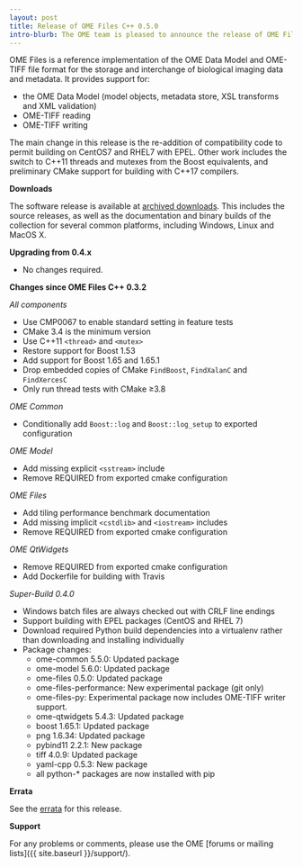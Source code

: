 ```yaml
---
layout: post
title: Release of OME Files C++ 0.5.0
intro-blurb: The OME team is pleased to announce the release of OME Files C++ 0.5.0
---
```

OME Files is a reference implementation of the OME Data Model and
OME-TIFF file format for the storage and interchange of biological
imaging data and metadata.  It provides support for:

- the OME Data Model (model objects, metadata store, XSL transforms
  and XML validation)
- OME-TIFF reading
- OME-TIFF writing

The main change in this release is the re-addition of compatibility
code to permit building on CentOS7 and RHEL7 with EPEL.  Other work
includes the switch to C++11 threads and mutexes from the Boost
equivalents, and preliminary CMake support for building with C++17
compilers.

**Downloads**

The software release is available at [archived downloads](https://downloads.openmicroscopy.org/ome-files-cpp/0.5.0/25/).
This includes the source releases, as well as the documentation and
binary builds of the collection for several common platforms,
including Windows, Linux and MacOS X.

**Upgrading from 0.4.x**

- No changes required.

**Changes since OME Files C++ 0.3.2**

*All components*

- Use CMP0067 to enable standard setting in feature tests
- CMake 3.4 is the minimum version
- Use C++11 `<thread>` and `<mutex>`
- Restore support for Boost 1.53
- Add support for Boost 1.65 and 1.65.1
- Drop embedded copies of CMake `FindBoost`, `FindXalanC` and `FindXercesC`
- Only run thread tests with CMake ≥3.8

*OME Common*

- Conditionally add `Boost::log` and `Boost::log_setup` to exported configuration

*OME Model*

- Add missing explicit `<sstream>` include
- Remove REQUIRED from exported cmake configuration

*OME Files*

- Add tiling performance benchmark documentation
- Add missing implicit `<cstdlib>` and `<iostream>` includes
- Remove REQUIRED from exported cmake configuration

*OME QtWidgets*

- Remove REQUIRED from exported cmake configuration
- Add Dockerfile for building with Travis

*Super-Build 0.4.0*

- Windows batch files are always checked out with CRLF line endings
- Support building with EPEL packages (CentOS and RHEL 7)
- Download required Python build dependencies into a virtualenv
  rather than downloading and installing individually
- Package changes:
  - ome-common 5.5.0: Updated package
  - ome-model 5.6.0: Updated package
  - ome-files 0.5.0: Updated package
  - ome-files-performance: New experimental package (git only)
  - ome-files-py: Experimental package now includes OME-TIFF writer
    support.
  - ome-qtwidgets 5.4.3: Updated package
  - boost 1.65.1: Updated package
  - png 1.6.34: Updated package
  - pybind11 2.2.1: New package
  - tiff 4.0.9: Updated package
  - yaml-cpp 0.5.3: New package
  - all python-* packages are now installed with pip

**Errata**

See the
[errata](https://docs.openmicroscopy.org/ome-files-cpp/0.5.0/ome-cmake-superbuild/manual/html/errata.html)
for this release.

**Support**

For any problems or comments, please use the OME [forums or mailing lists]({{ site.baseurl }}/support/).
